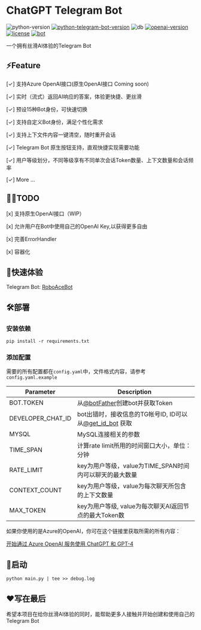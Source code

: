 # ChatGPT Telegram Bot

![python-version](https://img.shields.io/badge/python-3.9+-blue.svg)
[![python-telegram-bot-version](https://img.shields.io/badge/PythonTelegramBot-20.3+-critical.svg)](https://github.com/python-telegram-bot/python-telegram-bot/releases/tag/v20.3)
![db](https://img.shields.io/badge/db-MySQL8-ff69b4.svg)
[![openai-version](https://img.shields.io/badge/openai-0.27.6-orange.svg)](https://openai.com/)
[![license](https://img.shields.io/badge/License-MIT-brightgreen.svg)](LICENSE)
[![bot](https://img.shields.io/badge/TelegramBot-@RoboAceBot-blueviolet.svg)](https://t.me/RoboAceBot)

一个拥有丝滑AI体验的Telegram Bot

## ⚡Feature

[✓] 支持Azure OpenAI接口(原生OpenAI接口 Coming soon)

[✓] 实时（流式）返回AI响应的答案，体验更快捷、更丝滑

[✓] 预设15种Bot身份，可快速切换

[✓] 支持自定义Bot身份，满足个性化需求

[✓] 支持上下文件内容一键清空，随时重开会话

[✓] Telegram Bot 原生按钮支持，直观快捷实现需要功能

[✓] 用户等级划分，不同等级享有不同单次会话Token数量、上下文数量和会话频率

[✓] More ...

## 👨‍💻TODO

[x] 支持原生OpenAI接口（WIP）

[x] 允许用户在Bot中使用自己的OpenAI Key,以获得更多自由

[x] 完善ErrorHandler

[x] 容器化

## 🤖快速体验

Telegram Bot: [RoboAceBot](https://t.me/RoboAceBot)

## 🛠️部署

### 安装依赖

```shell
pip install -r requirements.txt
```

### 添加配置

需要的所有配置都在`config.yaml`中，文件格式内容，请参考`config.yaml.example`

| Parameter         | Description                                                        |
|-------------------|--------------------------------------------------------------------|
| BOT.TOKEN         | 从[@botFather](https://t.me/BotFather)创建bot并获取Token                 |
| DEVELOPER_CHAT_ID | bot出错时，接收信息的TG帐号ID, ID可以从[@get_id_bot](https://t.me/get_id_bot) 获取 |
| MYSQL             | MySQL连接相关的参数                                                       |
| TIME_SPAN         | 计算rate limit所用的时间窗口大小，单位：分钟                                        |
| RATE_LIMIT        | key为用户等级，value为TIME_SPAN时间内可以聊天的最大数量                               |
| CONTEXT_COUNT     | key为用户等级，value为每次聊天所包含的上下文数量                                       |
| MAX_TOKEN         | key为用户等级, value为每次聊天AI返回节点的最大Token数                                |

如果你使用的是Azure的OpenAI，你可在这个链接里获取所需的所有内容：

[开始通过 Azure OpenAI 服务使用 ChatGPT 和 GPT-4](https://learn.microsoft.com/zh-cn/azure/cognitive-services/openai/chatgpt-quickstart?pivots=programming-language-python&tabs=command-line)

## 🚀启动

```shell
python main.py | tee >> debug.log
```

## ❤️写在最后

希望本项目在给你丝滑AI体验的同时，能帮助更多人接触并开始创建和使用自己的Telegram Bot